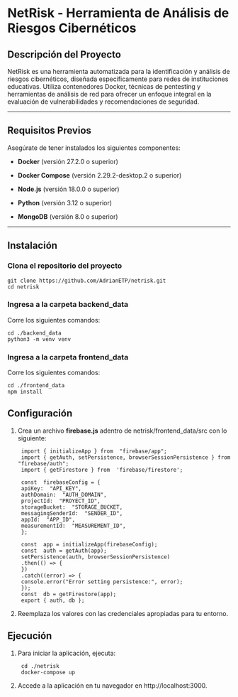 # NetRisk - Herramienta de Análisis de Riesgos Cibernéticos

  

## Descripción del Proyecto

  

NetRisk es una herramienta automatizada para la identificación y análisis de riesgos cibernéticos, diseñada específicamente para redes de instituciones educativas. Utiliza contenedores Docker, técnicas de pentesting y herramientas de análisis de red para ofrecer un enfoque integral en la evaluación de vulnerabilidades y recomendaciones de seguridad.

  

---

  

## Requisitos Previos

  

Asegúrate de tener instalados los siguientes componentes:

  

- **Docker** (versión 27.2.0 o superior)

- **Docker Compose** (versión 2.29.2-desktop.2 o superior)

- **Node.js** (versión 18.0.0 o superior)

- **Python** (versión 3.12 o superior)

- **MongoDB** (versión 8.0 o superior)

  

---

  

## Instalación

### Clona el repositorio del proyecto

    git clone https://github.com/AdrianETP/netrisk.git
    cd netrisk

### Ingresa a la carpeta backend_data
Corre los siguientes comandos:

    cd ./backend_data
    python3 -m venv venv

### Ingresa a la carpeta frontend_data

Corre los siguientes comandos:

    cd ./frontend_data
    npm install

## Configuración

1. Crea un archivo **firebase.js** adentro de netrisk/frontend_data/src con lo siguiente:
    

	    import { initializeApp } from  "firebase/app";
        import { getAuth, setPersistence, browserSessionPersistence } from  "firebase/auth";
        import { getFirestore } from  'firebase/firestore';
        
        const  firebaseConfig = {
        apiKey:  "API_KEY",
        authDomain:  "AUTH_DOMAIN",
        projectId:  "PROYECT_ID",
        storageBucket:  "STORAGE_BUCKET,
        messagingSenderId:  "SENDER_ID",
        appId:  "APP_ID",
        measurementId:  "MEASUREMENT_ID",
        };
        
        const  app = initializeApp(firebaseConfig);
        const  auth = getAuth(app);
        setPersistence(auth, browserSessionPersistence)
        .then(() => {
        })
        .catch((error) => {
        console.error("Error setting persistence:", error);
        }); 
        const  db = getFirestore(app); 
        export { auth, db };

2. Reemplaza los valores con las credenciales apropiadas para tu entorno.

## Ejecución

1. Para iniciar la aplicación, ejecuta:

		cd ./netrisk
		docker-compose up

2. Accede a la aplicación en tu navegador en http://localhost:3000.
